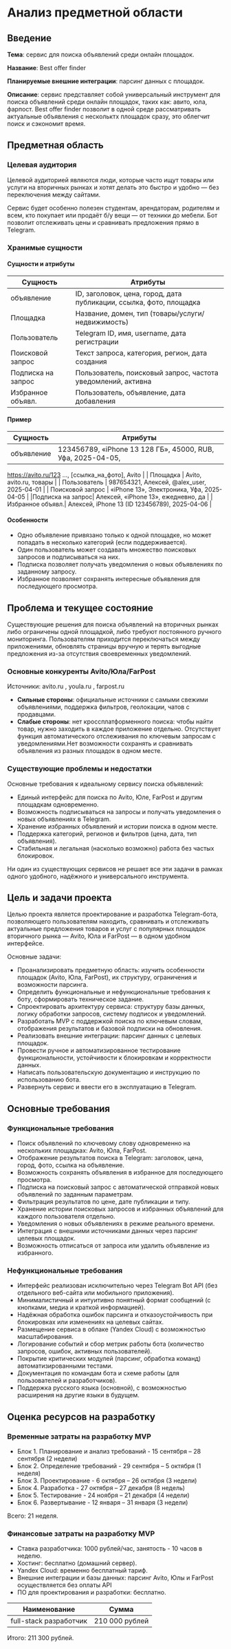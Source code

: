 # Анализ предметной области

## Введение

**Тема**: сервис для поиска объявлений среди онлaйн площадок.

**Название**: Best offer finder

**Планируемые внешние интеграции**: парсинг данных с площадок.

**Описание**: сервис представляет собой универсальный инструмент для поиска объявлений среди онлайн площадок, таких как: авито, юла, фарпост. Best offer finder позволит в одной среде рассматривать актуальные объявления с нескольктх площадок сразу, это облегчит поиск и сэкономит время.

## Предметная область

### Целевая аудитория

Целевой аудиторией являются люди, которые часто ищут товары или услуги на вторичных рынках и хотят делать это быстро и удобно — без переключения между сайтами.

Сервис будет особенно полезен студентам, арендаторам, родителям и всем, кто покупает или продаёт б/у вещи — от техники до мебели. Бот позволит отслеживать цены и сравнивать предложения прямо в Telegram.

### Хранимые сущности

#### Сущности и атрибуты

| Сущность         | Атрибуты                                                                  |
|------------------|---------------------------------------------------------------------------|
| объявление       |ID, заголовок, цена, город, дата публикации, ссылка, фото, площадка        |
| Площадка         | Название, домен, тип (товары/услуги/недвижимость)                         |
| Пользователь     | Telegram ID, имя, username, дата регистрации                              | 
| Поисковой запрос | Текст запроса, категория, регион, дата создания                           |
|Подписка на запрос| Пользователь, поисковый запрос, частота уведомлений, активна              |
| Избранное объявл.| Пользователь, объявление, дата добавления                                 |

#### Пример

| Сущность         | Атрибуты                                                                  |
|------------------|---------------------------------------------------------------------------|
| объявление       |123456789, «iPhone 13 128 ГБ», 45000, RUB, Уфа, 2025-04-05,
https://avito.ru/123
..., [ссылка_на_фото], Avito                                                                   |
| Площадка         | Avito, avito.ru, товары                                                   |
| Пользователь     | 987654321, Алексей, @alex_user, 2025-04-01                                | 
| Поисковой запрос | «iPhone 13», Электроника, Уфа, 2025-04-05                                 |
|Подписка на запрос| Алексей, «iPhone 13», ежедневно, да                                       |
| Избранное объявл.| Алексей, iPhone 13 (ID 123456789), 2025-04-06                             | 

#### Особенности

- Одно объявление привязано только к одной площадке, но может попадать в несколько категорий (если поддерживается).
- Один пользователь может создавать множество поисковых запросов и подписываться на них.
- Подписка позволяет получать уведомления о новых объявлениях по заданному запросу.
- Избранное позволяет сохранять интересные объявления для последующего просмотра.

## Проблема и текущее состояние

Существующие решения для поиска объявлений на вторичных рынках либо ограничены одной площадкой, либо требуют постоянного ручного мониторинга. Пользователям приходится переключаться между приложениями, обновлять страницы вручную и терять выгодные предложения из-за отсутствия своевременных уведомлений.

### Основные конкуренты Avito/Юла/FarPost

Источники: avito.ru , youla.ru , farpost.ru

- **Сильные стороны**:  официальные источники с самыми свежими объявлениями, поддержка фильтров, геолокации, чатов с продавцами.
- **Слабые стороны**: нет кроссплатформенного поиска: чтобы найти товар, нужно заходить в каждое приложение отдельно. Отсутствует функция автоматического отслеживания по ключевым запросам с уведомлениями.Нет возможности сохранять и сравнивать объявления из разных площадок в одном месте.

### Существующие проблемы и недостатки

Основные требования к идеальному сервису поиска объявлений:

- Единый интерфейс для поиска по Avito, Юле, FarPost и другим площадкам одновременно.
- Возможность подписываться на запросы и получать уведомления о новых объявлениях в Telegram.
- Хранение избранных объявлений и истории поиска в одном месте.
- Поддержка категорий, регионов и фильтров (цена, дата, тип объявления).
- Стабильная и легальная (насколько возможно) работа без частых блокировок.

Ни один из существующих сервисов не решает все эти задачи в рамках одного удобного, надёжного и универсального инструмента.

## Цель и задачи проекта

Целью проекта является проектирование и разработка Telegram-бота, позволяющего пользователям находить, сравнивать и отслеживать актуальные предложения товаров и услуг с популярных площадок вторичного рынка — Avito, Юла и FarPost — в одном удобном интерфейсе.

Основные задачи:

- Проанализировать предметную область: изучить особенности площадок (Avito, Юла, FarPost), их структуру, ограничения и возможности парсинга.
- Определить функциональные и нефункциональные требования к боту, сформировать техническое задание.
- Спроектировать архитектуру сервиса: структуру базы данных, логику обработки запросов, систему подписок и уведомлений.
- Разработать MVP с поддержкой поиска по ключевым словам, отображения результатов и базовой подписки на обновления.
- Реализовать внешние интеграции: парсинг данных с целевых площадок.
- Провести ручное и автоматизированное тестирование функциональности, устойчивости к блокировкам и корректности данных.
- Написать пользовательскую документацию и инструкцию по использованию бота.
- Развернуть сервис и ввести его в эксплуатацию в Telegram.

## Основные требования

### Функциональные требования

- Поиск объявлений по ключевому слову одновременно на нескольких площадках: Avito, Юла, FarPost.
- Отображение результатов поиска в Telegram: заголовок, цена, город, фото, ссылка на объявление.
- Возможность сохранять объявления в избранное для последующего просмотра.
- Подписка на поисковый запрос с автоматической отправкой новых объявлений по заданным параметрам.
- Фильтрация результатов по цене, дате публикации и типу.
- Хранение истории поисковых запросов и избранных объявлений для каждого пользователя отдельно.
- Уведомления о новых объявлениях в режиме реального времени.
- Интеграция с внешними источниками данных через парсинг целевых площадок.
- Возможность отписаться от запроса или удалить объявление из избранного.

### Нефункциональные требования

- Интерфейс реализован исключительно через Telegram Bot API (без отдельного веб-сайта или мобильного приложения).
- Минималистичный и интуитивно понятный формат сообщений (с кнопками, медиа и краткой информацией).
- Надёжная обработка ошибок парсинга и отказоустойчивость при блокировках или изменениях на целевых сайтах.
- Размещение сервиса в облаке (Yandex Cloud) с возможностью масштабирования.
- Логирование событий и сбор метрик работы бота (количество запросов, ошибок, активных пользователей).
- Покрытие критических модулей (парсинг, обработка команд) автоматизированными тестами.
- Документация по командам бота и схеме работы (для пользователей и разработчиков).
- Поддержка русского языка (основной), с возможностью расширения на другие языки в будущем.

## Оценка ресурсов на разработку

### Временные затраты на разработку MVP

- Блок 1. Планирование и анализ требований - 15 сентября – 28 сентября (2 недели)
- Блок 2. Определение требований - 29 сентября – 5 октября (1 неделя)
- Блок 3. Проектирование - 6 октября – 26 октября (3 недели)
- Блок 4. Разработка - 27 октября – 27 декабря (8 недель)
- Блок 5. Тестирование - 24 ноября – 21 декабря (4 недели)
- Блок 6. Развертывание - 12 января – 31 января (3 недели)

Всего: 21 неделя.

### Финансовые затраты на разработку MVP

- Ставка разработчика: 1000 рублей/час, занятость - 10 часов в неделю.
- Хостинг: бесплатно (домашний сервер).
- Yandex Cloud: временно бесплатный тариф.
- Внешние интеграции и базы данных: парсинг Avito, Юлы и FarPost осуществляется без оплаты API
- ПО для проектирования и разработки: бесплатно.

| Наименование           | Сумма          |
|------------------------|----------------|
| full-stack разработчик | 210 000 рублей |

Итого: 211 300 рублей.
